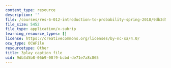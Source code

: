 ```yaml
---
content_type: resource
description: ''
file: /courses/res-6-012-introduction-to-probability-spring-2018/9db3d5b806b908f9bcbdde71e7a8c865_h2w1tTTltrU.srt
file_size: 5452
file_type: application/x-subrip
learning_resource_types: []
license: https://creativecommons.org/licenses/by-nc-sa/4.0/
ocw_type: OCWFile
resourcetype: Other
title: 3play caption file
uid: 9db3d5b8-06b9-08f9-bcbd-de71e7a8c865
---
```

